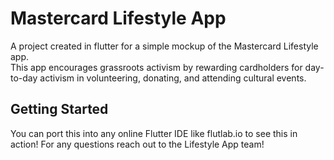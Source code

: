 # Mastercard Lifestyle App

A project created in flutter for a simple mockup of the Mastercard Lifestyle app.  
This app encourages grassroots activism by rewarding cardholders for day-to-day activism in volunteering, 
donating, and attending cultural events.

## Getting Started

You can port this into any online Flutter IDE like flutlab.io to see this in action!
For any questions reach out to the Lifestyle App team!

